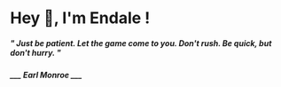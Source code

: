 <h1 title="head"> Hey 👋, I'm Endale !</h1>

**<h5><i>" Just be patient. Let the game come to you. Don't rush. Be quick, but don't hurry. "</i></h5>**

*<b>___ Earl Monroe ___</b>*
